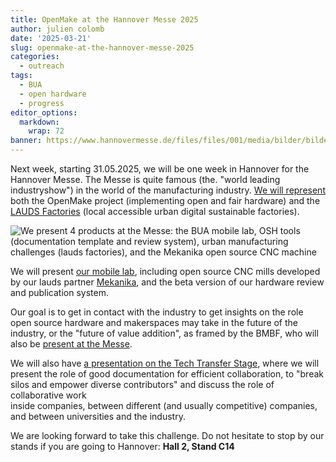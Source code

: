 ```yaml
---
title: OpenMake at the Hannover Messe 2025
author: julien colomb
date: '2025-03-21'
slug: openmake-at-the-hannover-messe-2025
categories:
  - outreach
tags:
  - BUA
  - open hardware
  - progress
editor_options: 
  markdown: 
    wrap: 72
banner: https://www.hannovermesse.de/files/files/001/media/bilder/bildergalerien/bildergalerien-2024/diverse/fahnen-hm2024-13-0677_1_1_desktop_860_860.jpg
---
```


Next week, starting 31.05.2025, we will be one week in Hannover for the
Hannover Messe. The Messe is quite famous (the. "world leading
industryshow") in the world of the manufacturing industry. [We will
represent](https://www.hannovermesse.de/exhibitor/tu-berlin-university-alliance/N1579275?editor=visitorView&exhibitor=77sbexz9&tdom-loc=xz532fiw&scene-node=qdlmca3k)
both the OpenMake project (implementing open and fair hardware) and the
[LAUDS Factories](https://lauds.eu) (local accessible urban digital
sustainable factories).

![We present 4 products at the Messe: the BUA mobile lab, OSH tools
(documentation template and review system), urban manufacturing
challenges (lauds factories), and the Mekanika open source CNC
machine](images/screenshot_hannover.png)

We will present [our mobile
lab](https://www.hannovermesse.de/product/bua-mobile-lab/459128/N1579275),
including open source CNC mills developed by our lauds partner
[Mekanika](https://www.hannovermesse.de/product/mekanika-open-source-cnc-machines/459127/N1579275),
and the beta version of our hardware review and publication system.

Our goal is to get in contact with the industry to get insights on the
role open source hardware and makerspaces may take in the future of the
industry, or the "future of value addition", as framed by the BMBF, who
will also be [present at the
Messe](https://www.hannovermesse.de/exhibitor/bundesministerium-bildung-u-forschung/N1482686?editor=visitorView&scene-node=qdlmca3k&exhibitor=1wtbizk1&tdom-loc=swvq8667).

We will also have [a presentation on the Tech Transfer
Stage](https://www.hannovermesse.de/event/hardware-documentation-best-practices-to-foster-open-innovation/vor/8349),
where we will present the role of good documentation for efficient
collaboration, to "break silos and empower diverse contributors" and
discuss the role of collaborative work  
inside companies, between different (and usually competitive) companies,
and between universities and the industry.

We are looking forward to take this challenge. Do not hesitate to stop
by our stands if you are going to Hannover: **Hall 2, Stand C14**
